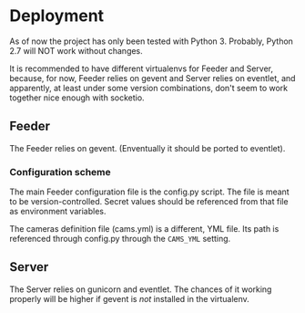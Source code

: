 
# Deployment

As of now the project has only been tested with Python 3.
Probably, Python 2.7 will NOT work without changes.

It is recommended to have different virtualenvs for Feeder and
Server, because, for now, Feeder relies on gevent and Server
relies on eventlet, and apparently, at least under some version
combinations, don't seem to work together nice enough with socketio.

## Feeder

The Feeder relies on gevent. (Enventually it should be ported
to eventlet).

### Configuration scheme

The main Feeder configuration file is the config.py script. The file is meant to be version-controlled.
Secret values should be referenced from that file as environment variables.

The cameras definition file (cams.yml) is a different, YML file. Its path is referenced through config.py through
the ```CAMS_YML``` setting.

## Server

The Server relies on gunicorn and eventlet. The chances of it working
properly will be higher if gevent is *not* installed in the virtualenv.
 
